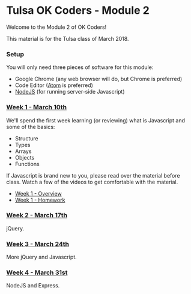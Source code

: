 # Tulsa OK Coders - Module 2

Welcome to the Module 2 of OK Coders!

This material is for the Tulsa class of March 2018.

### Setup
You will only need three pieces of software for this module:
- Google Chrome (any web browser will do, but Chrome is preferred)
- Code Editor ([Atom](https://atom.io/) is preferred)
- [NodeJS](https://nodejs.org/en/) (for running server-side Javascript)

### [Week 1 - March 10th](week1/README.md)
We'll spend the first week learning (or reviewing) what is Javascript and some of the basics:
- Structure
- Types
- Arrays
- Objects
- Functions

If Javascript is brand new to you, please read over the material before class.  Watch a few of the videos to get comfortable with the material.

- [Week 1 - Overview](week1/README.md)
- [Week 1 - Homework](week1/homework.md)

### [Week 2 - March 17th](week2/README.md)
jQuery.

### [Week 3 - March 24th](week3/README.md)
More jQuery and Javascript.


### [Week 4 - March 31st](week4/README.md)
NodeJS and Express.
